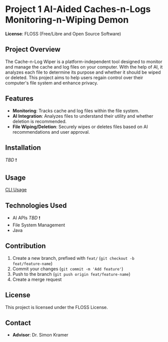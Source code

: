 # Project 1 AI-Aided Caches-n-Logs Monitoring-n-Wiping Demon
**License**: FLOSS (Free/Libre and Open Source Software)

## Project Overview
The Cache-n-Log Wiper is a platform-independent tool designed to monitor and manage the cache and log files on your computer. With the help of AI, it analyzes each file to determine its purpose and whether it should be wiped or deleted. This project aims to help users regain control over their computer's file system and enhance privacy.

## Features
- **Monitoring**: Tracks cache and log files within the file system.
- **AI Integration**: Analyzes files to understand their utility and whether deletion is recommended.
- **File Wiping/Deletion**: Securely wipes or deletes files based on AI recommendations and user approval.

## Installation
_TBD_ ❗

## Usage
[CLI Usage](./docs/cli.md)

## Technologies Used
- AI APIs _TBD_ ❗
- File System Management
- Java

## Contribution
1. Create a new branch, prefixed with `feat/` (`git checkout -b feat/feature-name`)
2. Commit your changes (`git commit -m 'Add feature'`)
3. Push to the branch (`git push origin feat/feature-name`)
4. Create a merge request

## License
This project is licensed under the FLOSS License.

## Contact
- **Advisor**: Dr. Simon Kramer
